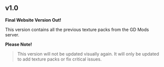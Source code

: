## v1.0

**Final Website Version Out!**

This version contains all the previous texture packs from the GD Mods server.

**Please Note!**

> This version will not be updated visually again. It will only be updated to add texture packs or fix critical issues.
